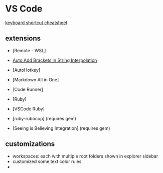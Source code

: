# VS Code

[keyboard shortcut cheatsheet](https://code.visualstudio.com/shortcuts/keyboard-shortcuts-windows.pdf)

## extensions

- [Remote - WSL]

- [Auto Add Brackets in String Interpolation]
- [AutoHotkey]
- [Markdown All in One]
- [Code Runner]
- [Ruby]
- [VSCode Ruby]
- [ruby-rubocop] (requires gem)
- [Seeing is Believing Integration] (requires gem)

## customizations

- workspaces: each with multiple root folders shown in explorer sidebar
- customized some text color rules
- 

[Auto Add Brackets in String Interpolation]:https://marketplace.visualstudio.com/items?itemName=aliariff.auto-add-brackets